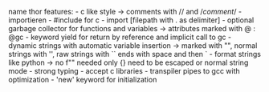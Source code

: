name thor
features:
    - c like style -> comments with // and /*comment*/
      - importieren 
        - #include for c 
        - import [filepath with . as delimiter]
    - optional garbage collector for functions and variables -> attributes marked with @ : @gc
    - keyword yield for return by reference and implicit call to gc
    - dynamic strings with automatic variable insertion -> marked with "", normal strings with '', raw strings with `` ends with space and then \`
      -  format strings like python -> no f"" needed only {} need to be escaped or normal string mode
    - strong typing
    - accept c libraries
    - transpiler pipes to gcc with optimization
    - 'new' keyword for initialization

